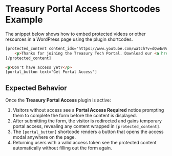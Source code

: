 # Treasury Portal Access Shortcodes Example

The snippet below shows how to embed protected videos or other resources in a WordPress page using the plugin shortcodes.

```html
[protected_content content_ids="https://www.youtube.com/watch?v=dQw4w9WgXcQ"]
    <p>Thanks for joining the Treasury Tech Portal. Download our <a href="/files/portal-report.pdf">report here</a>.</p>
[/protected_content]

<p>Don't have access yet?</p>
[portal_button text="Get Portal Access"]
```

## Expected Behavior

Once the **Treasury Portal Access** plugin is active:

1. Visitors without access see a **Portal Access Required** notice prompting them to complete the form before the content is displayed.
2. After submitting the form, the visitor is redirected and gains temporary portal access, revealing any content wrapped in `[protected_content]`.
3. The `[portal_button]` shortcode renders a button that opens the access modal anywhere on the page.
4. Returning users with a valid access token see the protected content automatically without filling out the form again.
